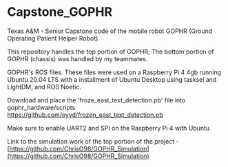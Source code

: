 # Capstone_GOPHR
Texas A&M - Senior Capstone code of the mobile robot GOPHR (Ground Operating Patient Helper Robot).

This repository handles the top portion of GOPHR; The bottom portion of GOPHR (chassis) was handled by my teammates.

GOPHR's ROS files. These files were used on a Raspberry Pi 4 4gb running Ubuntu 20.04 LTS with a installment of Ubuntu Desktop using tasksel and LightDM, and ROS Noetic.

Download and place the 'froze_east_text_detection.pb' file into gophr_hardware/scripts
https://github.com/oyyd/frozen_east_text_detection.pb

Make sure to enable UART2 and SPI on the Raspberry Pi 4 with Ubuntu

Link to the simulation work of the top portion of the project - [https://github.com/ChrisO98/GOPHR_Simulation](https://github.com/ChrisO98/GOPHR_Simulation)
